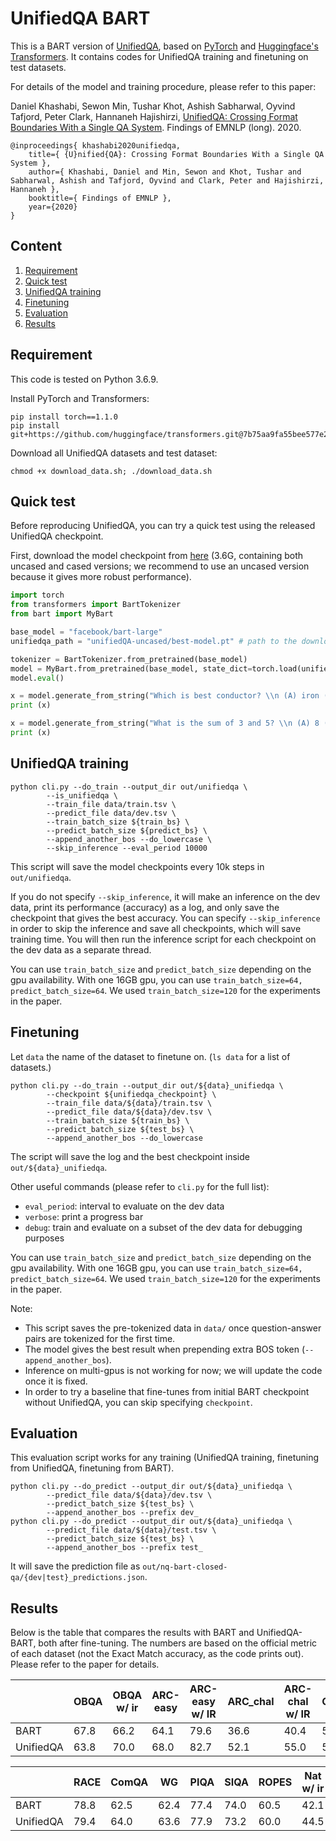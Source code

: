 # UnifiedQA BART

This is a BART version of [UnifiedQA](https://github.com/allenai/unifiedqa),
based on [PyTorch](https://pytorch.org/) and [Huggingface's Transformers](https://github.com/huggingface/transformers).
It contains codes for UnifiedQA training and finetuning on test datasets.

For details of the model and training procedure, please refer to this paper:

Daniel Khashabi, Sewon Min, Tushar Khot, Ashish Sabharwal, Oyvind Tafjord, Peter Clark, Hannaneh Hajishirzi, [UnifiedQA: Crossing Format Boundaries With a Single QA System](https://arxiv.org/abs/2005.00700).
Findings of EMNLP (long). 2020.

```
@inproceedings{ khashabi2020unifiedqa,
    title={ {U}nified{QA}: Crossing Format Boundaries With a Single QA System },
    author={ Khashabi, Daniel and Min, Sewon and Khot, Tushar and Sabharwal, Ashish and Tafjord, Oyvind and Clark, Peter and Hajishirzi, Hannaneh },
    booktitle={ Findings of EMNLP },
    year={2020}
}
```

## Content
1. [Requirement](#requirement)
2. [Quick test](#quick-test)
3. [UnifiedQA training](#unifiedqa-training)
4. [Finetuning](#finetuning)
5. [Evaluation](#evaluation)
6. [Results](#results)


## Requirement

This code is tested on Python 3.6.9.

Install PyTorch and Transformers:
```
pip install torch==1.1.0
pip install git+https://github.com/huggingface/transformers.git@7b75aa9fa55bee577e2c7403301ed31103125a35
```

Download all UnifiedQA datasets and test dataset:
```
chmod +x download_data.sh; ./download_data.sh
```

## Quick test

Before reproducing UnifiedQA, you can try a quick test using the released UnifiedQA checkpoint.

First, download the model checkpoint from [here](https://nlp.cs.washington.edu/ambigqa/models/unifiedQA/unifiedQA-bart.zip) (3.6G, containing both uncased and cased versions; we recommend to use an uncased version because it gives more robust performance).

```python
import torch
from transformers import BartTokenizer
from bart import MyBart

base_model = "facebook/bart-large"
unifiedqa_path = "unifiedQA-uncased/best-model.pt" # path to the download checkpoint

tokenizer = BartTokenizer.from_pretrained(base_model)
model = MyBart.from_pretrained(base_model, state_dict=torch.load(unifiedqa_path))
model.eval()

x = model.generate_from_string("Which is best conductor? \\n (A) iron (B) feather", tokenizer=tokenizer)
print (x)

x = model.generate_from_string("What is the sum of 3 and 5? \\n (A) 8 (B) 3 (C) 5 (D) 10", tokenizer=tokenizer)
print (x)

```

## UnifiedQA training

```
python cli.py --do_train --output_dir out/unifiedqa \
        --is_unifiedqa \
        --train_file data/train.tsv \
        --predict_file data/dev.tsv \
        --train_batch_size ${train_bs} \
        --predict_batch_size ${predict_bs} \
        --append_another_bos --do_lowercase \
        --skip_inference --eval_period 10000
```

This script will save the model checkpoints every 10k steps in `out/unifiedqa`.

If you do not specify `--skip_inference`, it will make an inference on the dev data, print its performance (accuracy) as a log, and only save the checkpoint that gives the best accuracy.
You can specify `--skip_inference` in order to skip the inference and save all checkpoints, which will save training time. You will then run the inference script for each checkpoint on the dev data as a separate thread.

You can use `train_batch_size` and `predict_batch_size` depending on the gpu availability. With one 16GB gpu, you can use `train_batch_size=64, predict_batch_size=64`.
We used `train_batch_size=120` for the experiments in the paper.

## Finetuning

Let `data` the name of the dataset to finetune on. (`ls data` for a list of datasets.)

```
python cli.py --do_train --output_dir out/${data}_unifiedqa \
        --checkpoint ${unifiedqa_checkpoint} \
        --train_file data/${data}/train.tsv \
        --predict_file data/${data}/dev.tsv \
        --train_batch_size ${train_bs} \
        --predict_batch_size ${test_bs} \
        --append_another_bos --do_lowercase
```

The script will save the log and the best checkpoint inside `out/${data}_unifiedqa`.

Other useful commands (please refer to `cli.py` for the full list):
- `eval_period`: interval to evaluate on the dev data
- `verbose`: print a progress bar
- `debug`: train and evaluate on a subset of the dev data for debugging purposes

You can use `train_batch_size` and `predict_batch_size` depending on the gpu availability. With one 16GB gpu, you can use `train_batch_size=64, predict_batch_size=64`.
We used `train_batch_size=120` for the experiments in the paper.

Note:
- This script saves the pre-tokenized data in `data/` once question-answer pairs are tokenized for the first time.
- The model gives the best result when prepending extra BOS token (`--append_another_bos`).
- Inference on multi-gpus is not working for now; we will update the code once it is fixed.
- In order to try a baseline that fine-tunes from initial BART checkpoint without UnifiedQA, you can skip specifying `checkpoint`.


## Evaluation

This evaluation script works for any training (UnifiedQA training, finetuning from UnifiedQA, finetuning from BART).

```
python cli.py --do_predict --output_dir out/${data}_unifiedqa \
        --predict_file data/${data}/dev.tsv \
        --predict_batch_size ${test_bs} \
        --append_another_bos --prefix dev_
python cli.py --do_predict --output_dir out/${data}_unifiedqa \
        --predict_file data/${data}/test.tsv \
        --predict_batch_size ${test_bs} \
        --append_another_bos --prefix test_
```

It will save the prediction file as `out/nq-bart-closed-qa/{dev|test}_predictions.json`.

## Results

Below is the table that compares the results with BART and UnifiedQA-BART, both after fine-tuning. The numbers are based on the official metric of each dataset (not the Exact Match accuracy, as the code prints out). Please refer to the paper for details.


|   | OBQA | OBQA w/ ir  | ARC-easy  | ARC-easy w/ IR  | ARC_chal  | ARC-chal w/ IR | QASC | QASC w/ ir |
|---|---|---|---|---|---|---|---|---|
|BART     |67.8|66.2|64.1|79.6|36.6|40.4|50.0|75.3|
|UnifiedQA|63.8|70.0|68.0|82.7|52.1|55.0|53.2|78.2|

|   |RACE|ComQA|WG|PIQA|SIQA|ROPES|Nat w/ ir|
|---|---|---|---|---|---|---|---|
|BART     |78.8|62.5|62.4|77.4|74.0|60.5|42.1|
|UnifiedQA|79.4|64.0|63.6|77.9|73.2|60.0|44.5|




